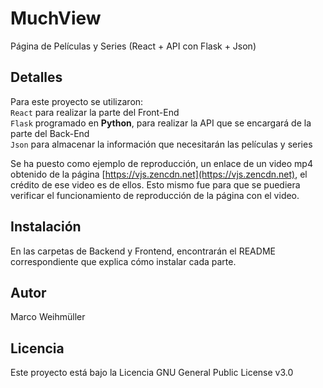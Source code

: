 # MuchView
Página de Películas y Series (React + API con Flask + Json)

## Detalles
Para este proyecto se utilizaron:<br>
`React` para realizar la parte del Front-End<br>
`Flask` programado en **Python**, para realizar la API que se encargará de la parte del Back-End<br>
`Json` para almacenar la información que necesitarán las películas y series

Se ha puesto como ejemplo de reproducción, un enlace de un video mp4 obtenido de la página [https://vjs.zencdn.net](https://vjs.zencdn.net), el crédito de ese video es de ellos. Esto mismo fue para que se puediera verificar el funcionamiento de reproducción de la página con el video.

## Instalación
En las carpetas de Backend y Frontend, encontrarán el README correspondiente que explica cómo instalar cada parte.

## Autor
Marco Weihmüller

## Licencia
Este proyecto está bajo la Licencia GNU General Public License v3.0
